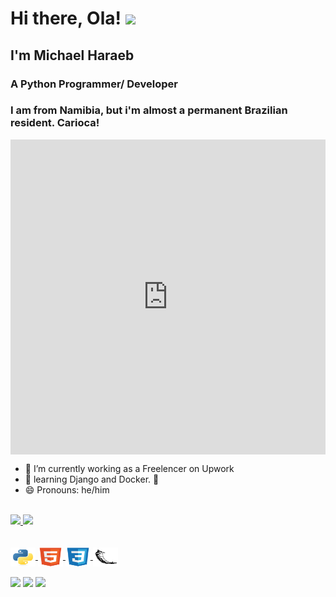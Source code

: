 # Hi there, Ola! <img src="https://raw.githubusercontent.com/MartinHeinz/MartinHeinz/master/wave.gif" width="30px">

## I'm Michael Haraeb
### A Python Programmer/ Developer
### I am from Namibia, but i'm almost a permanent Brazilian resident. Carioca!

<div style="width:100%;height:0;padding-bottom:100%;position:relative;"><iframe src="https://giphy.com/embed/Y01wot3Bt9Bpdz8xvs" width="100%" height="100%" style="position:absolute" frameBorder="0" class="giphy-embed" allowFullScreen></iframe></div><p><a href="https://giphy.com/stickers/Y01wot3Bt9Bpdz8xvs"></a></p>


- 🔭 I’m currently working as a Freelencer on Upwork
- 🌱 learning Django and Docker. 🤖 
-  😄 Pronouns: he/him

<br>

<div>
  <a href="https://github.com/PetosPy">
  <img height="180em" src="https://github-readme-stats.vercel.app/api?username=PetosPy&show_icons=true&theme=blue-green&include_all_commits=true&count_private=true"/>
  <img height="180em" src="https://github-readme-stats.vercel.app/api/top-langs/?username=PetosPy&layout=compact&langs_count=7&theme=tokyonight"/>
</div>

<br>
  
  <div style="display: inline_block"><br>
  <img align="center" alt="Rafa-Python" height="30" width="40" src="https://raw.githubusercontent.com/devicons/devicon/master/icons/python/python-original.svg">
  <img align="center" alt="Rafa-HTML" height="30" width="40" src="https://raw.githubusercontent.com/devicons/devicon/master/icons/html5/html5-original.svg">
  <img align="center" alt="Rafa-CSS" height="30" width="40" src="https://raw.githubusercontent.com/devicons/devicon/master/icons/css3/css3-original.svg">
  <img align="center" alt="Rafa-Python" height="30" width="40" src="https://raw.githubusercontent.com/devicons/devicon/master/icons/flask/flask-original.svg">
</div>
  
  <br>
  
<div> 
  <a href="https://instagram.com/petos_na" target="_blank"><img src="https://img.shields.io/badge/-Instagram-%23E4405F?style=for-the-badge&logo=instagram&logoColor=white"        target="_blank"></a>
   <a href = "mailto:haraebm@gmail.com"><img src="https://img.shields.io/badge/-Gmail-%23333?style=for-the-badge&logo=gmail&logoColor=white" target="_blank"></a>
  <a href="https://www.linkedin.com/in/michael-haraeb-3a500184/" target="_blank"><img src="https://img.shields.io/badge/-LinkedIn-%230077B5?style=for-the-badge&logo=linkedin&logoColor=white" target="_blank"></a> 

 
</div>
  <br>


